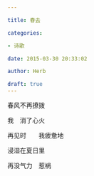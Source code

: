 ```yaml
---

title: 春去

categories:

- 诗歌

date: 2015-03-30 20:33:02

author: Herb

draft: true
---
```


春风不再撩拨

我　消了心火

再见时　　我疲惫地

浸湿在夏日里

再没气力　惹祸